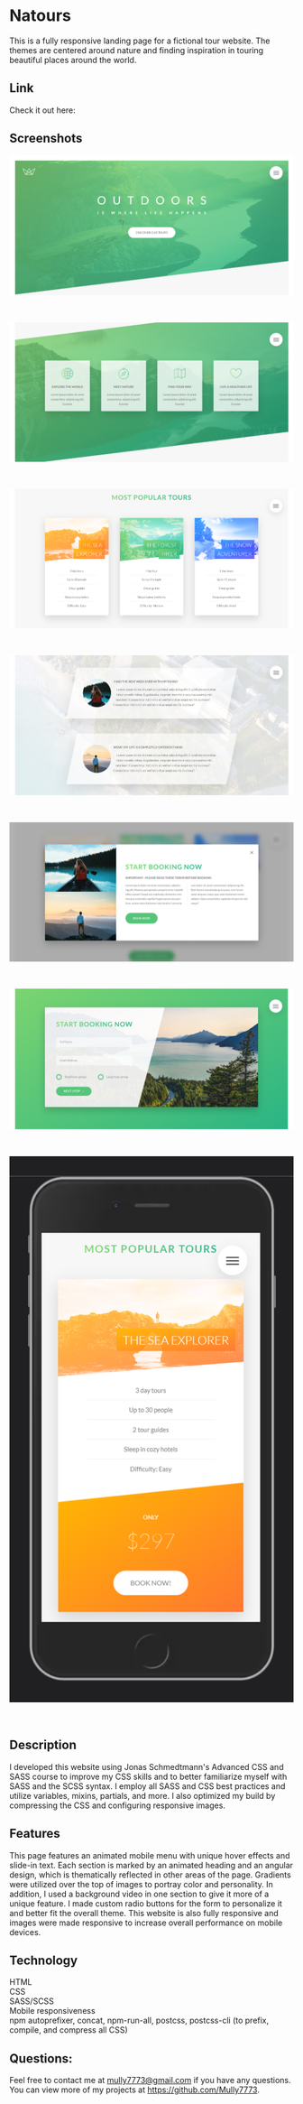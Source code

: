 # Natours

This is a fully responsive landing page for a fictional tour website. The themes are centered around nature and finding inspiration in touring beautiful places around the world.

## Link

Check it out here:

## Screenshots

![Screenshot of header and hero section on desktop](./img/screenshots/desktop-header.png)

<br>

![Screenshot of cards on desktop](./img/screenshots/desktop-cards.png)

<br>

![Screenshot of popular tours on desktop](./img/screenshots/desktop-popular-tours.png)

<br>

![Screenshot of stories on desktop](./img/screenshots/desktop-stories.png)

<br>

![Screenshot of popup on desktop](./img/screenshots/desktop-popup.png)

<br>

![Screenshot of booking form on desktop](./img/screenshots/desktop-booking-form.png)

<br>

![Screenshot of popular tour on mobile](./img/screenshots/mobile-tours.png)

<br>

## Description

I developed this website using Jonas Schmedtmann's Advanced CSS and SASS course to improve my CSS skills and to better familiarize myself with SASS and the SCSS syntax. I employ all SASS and CSS best practices and utilize variables, mixins, partials, and more. I also optimized my build by compressing the CSS and configuring responsive images.

## Features

This page features an animated mobile menu with unique hover effects and slide-in text. Each section is marked by an animated heading and an angular design, which is thematically reflected in other areas of the page. Gradients were utilized over the top of images to portray color and personality. In addition, I used a background video in one section to give it more of a unique feature. I made custom radio buttons for the form to personalize it and better fit the overall theme. This website is also fully responsive and images were made responsive to increase overall performance on mobile devices.

## Technology

HTML
<br>
CSS
<br>
SASS/SCSS
<br>
Mobile responsiveness
<br>
npm autoprefixer, concat, npm-run-all, postcss, postcss-cli (to prefix, compile, and compress all CSS)

## Questions:

Feel free to contact me at mully7773@gmail.com if you have any questions. <br>
You can view more of my projects at https://github.com/Mully7773.
